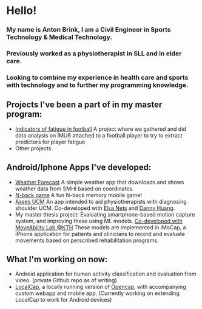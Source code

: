 # Hello!
### My name is Anton Brink, I am a Civil Engineer in Sports Technology & Medical Technology.
### Previously worked as a physiotherapist in SLL and in elder care.
### Looking to combine my experience in health care and sports with technology and to further my programming knowledge.

## Projects I've been a part of in my master program:
* [Indicators of fatigue in football](https://github.com/AntonBrinkCodes/Indicators-of-fatigue-in-football)
  A project where we gathered and did data analysis on IMU6 attached to a football player to try to extract predictors for player fatigue
* Other projects

## Android/Iphone Apps I've developed:
* [Weather Forecast](https://github.com/AntonBrinkCodes/WeatherForecast)
A simple weather app that downloads and shows weather data from SMHI based on coordinates.
* [N-back game](https://github.com/AntonBrinkCodes/NBack)
A fun N-back memory mobile game!
* [Asses UCM](https://github.com/AntonBrinkCodes/Asess-UCM)
An app intended to aid physiotherapists with diagnosing shoulder UCM. Co-developed with [Elsa Nets](https://github.com/elsanetz) and [Danny Huang](https://github.com/tyhuangdanny).
* My master thesis project: Evaluating smartphone-based motion capture system, and improving these using ML models. [Co-developed with MoveAbility Lab @KTH](https://github.com/AntonBrinkCodes/MovementLidar)
These models are implemented in iMoCap, a iPhone application for patients and clinicians to record and evaluate movements based on perscribed rehabilitation programs.

## What I'm working on now:
* Android application for human activity classification and evaluation from video. (private Github repo as of writing)
* [LocalCap](https://github.com/AntonBrinkCodes/opencap-core-local/blob/videos_dynamic/README.md), a locally running version of [Opencap](https://www.opencap.ai), with accompanying custom webapp and mobile app.
  (Currently working on extending LocalCap to work for Android devices)
<!--
**AntonBrinkCodes/AntonBrinkCodes** is a ✨ _special_ ✨ repository because its `README.md` (this file) appears on your GitHub profile.

Here are some ideas to get you started:

- 🔭 I’m currently working on ...
- 🌱 I’m currently learning ...
- 👯 I’m looking to collaborate on ...
- 🤔 I’m looking for help with ...
- 💬 Ask me about ...
- 📫 How to reach me: ...
- 😄 Pronouns: ...
- ⚡ Fun fact: ...
-->
